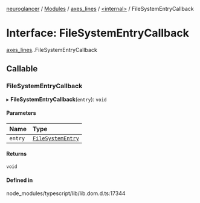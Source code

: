 [neuroglancer](../README.md) / [Modules](../modules.md) / [axes\_lines](../modules/axes_lines.md) / [<internal\>](../modules/axes_lines._internal_.md) / FileSystemEntryCallback

# Interface: FileSystemEntryCallback

[axes_lines](../modules/axes_lines.md).[<internal>](../modules/axes_lines._internal_.md).FileSystemEntryCallback

## Callable

### FileSystemEntryCallback

▸ **FileSystemEntryCallback**(`entry`): `void`

#### Parameters

| Name | Type |
| :------ | :------ |
| `entry` | [`FileSystemEntry`](../modules/axes_lines._internal_.md#filesystementry) |

#### Returns

`void`

#### Defined in

node_modules/typescript/lib/lib.dom.d.ts:17344
